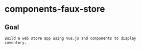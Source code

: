 # components-faux-store

## Goal

    Build a web store app using Vue.js and components to display inventory.
